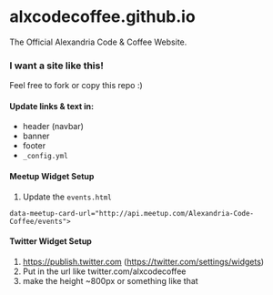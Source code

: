 # alxcodecoffee.github.io
The Official Alexandria Code &amp; Coffee Website.

### I want a site like this!
Feel free to fork or copy this repo :)

#### Update links & text in:
- header (navbar)
- banner
- footer
- `_config.yml`

#### Meetup Widget Setup
1. Update the `events.html`
```
data-meetup-card-url="http://api.meetup.com/Alexandria-Code-Coffee/events">

```

#### Twitter Widget Setup
1. https://publish.twitter.com (https://twitter.com/settings/widgets)
2. Put in the url like twitter.com/alxcodecoffee
2. make the height ~800px or something like that

